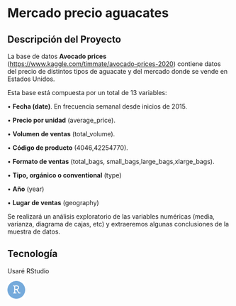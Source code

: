 # Mercado precio aguacates

## Descripción del Proyecto
La base de datos **Avocado prices** (https://www.kaggle.com/timmate/avocado-prices-2020) contiene 
datos del precio de distintos tipos de aguacate y del mercado donde se vende en Estados Unidos.

Esta base está compuesta por un total de 13 variables:

• **Fecha (date)**. En frecuencia semanal desde inicios de 2015.

• **Precio por unidad** (average_price).

• **Volumen de ventas** (total_volume).

• **Código de producto** (4046,42254770).

• **Formato de ventas** (total_bags, small_bags,large_bags,xlarge_bags).

• **Tipo, orgánico o conventional** (type)

• **Año** (year)

• **Lugar de ventas** (geography)

Se realizará un análisis exploratorio de las variables numéricas (media, varianza, diagrama de cajas, etc) y extraeremos algunas conclusiones de la muestra de datos.

## Tecnología

Usaré RStudio

<a href="https://rstudio.com/" target="_blank" rel="noreferrer"> 
<img src="https://github.com/devicons/devicon/blob/master/icons/rstudio/rstudio-original.svg" alt="rstudio" width="40" height="40"/> 
</a> 
